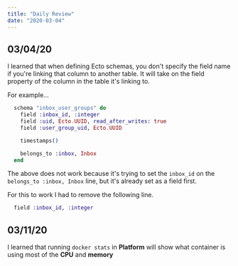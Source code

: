 ```yaml
--- 
title: "Daily Review" 
date: "2020-03-04" 
---
```


## 03/04/20

I learned that when defining Ecto schemas, you don't specify the field name if
you're linking that column to another table. It will take on the field property
of the column in the table it's linking to.

For example...

```elixir
  schema "inbox_user_groups" do
    field :inbox_id, :integer
    field :uid, Ecto.UUID, read_after_writes: true
    field :user_group_uid, Ecto.UUID

    timestamps()

    belongs_to :inbox, Inbox
  end
```

The above does not work because it's trying to set the `inbox_id` on the
`belongs_to :inbox, Inbox` line, but it's already set as a field first.

For this to work I had to remove the following line.

```elixir
  field :inbox_id, :integer
```

## 03/11/20

I learned that running `docker stats` in **Platform** will show what container is using most
of the **CPU** and **memory**
